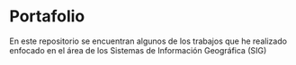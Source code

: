 # Portafolio
En este repositorio se encuentran algunos de los trabajos que he realizado enfocado en el área de los Sistemas de Información Geográfica (SIG)
